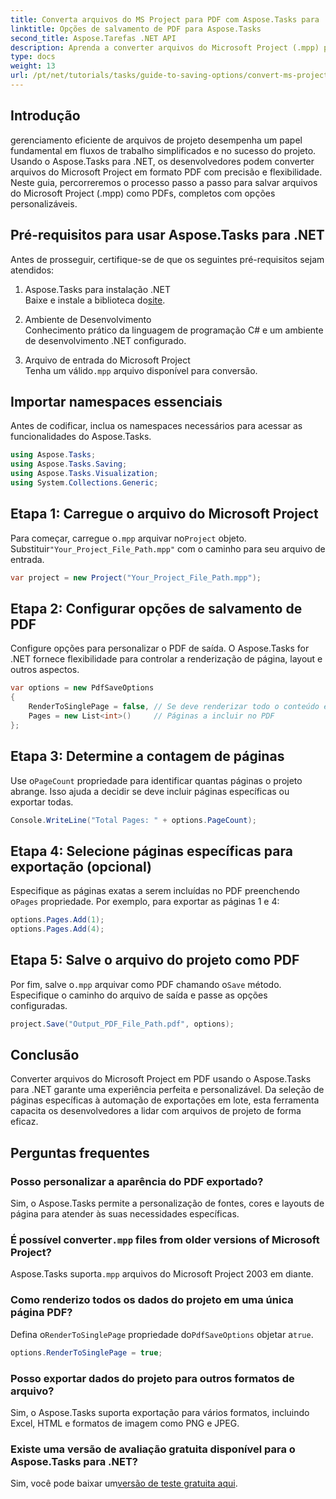 ```yaml
---
title: Converta arquivos do MS Project para PDF com Aspose.Tasks para .NET
linktitle: Opções de salvamento de PDF para Aspose.Tasks
second_title: Aspose.Tarefas .NET API
description: Aprenda a converter arquivos do Microsoft Project (.mpp) para PDF com o Aspose.Tasks para .NET. Siga este guia passo a passo para personalizar a saída do PDF, selecionar páginas específicas e automatizar conversões em lote.
type: docs
weight: 13
url: /pt/net/tutorials/tasks/guide-to-saving-options/convert-ms-project-files-to-pdf/
---
```

## Introdução

gerenciamento eficiente de arquivos de projeto desempenha um papel fundamental em fluxos de trabalho simplificados e no sucesso do projeto. Usando o Aspose.Tasks para .NET, os desenvolvedores podem converter arquivos do Microsoft Project em formato PDF com precisão e flexibilidade. Neste guia, percorreremos o processo passo a passo para salvar arquivos do Microsoft Project (.mpp) como PDFs, completos com opções personalizáveis.

## Pré-requisitos para usar Aspose.Tasks para .NET

Antes de prosseguir, certifique-se de que os seguintes pré-requisitos sejam atendidos:

1. Aspose.Tasks para instalação .NET  
    Baixe e instale a biblioteca do[site](https://releases.aspose.com/tasks/net/).

2. Ambiente de Desenvolvimento  
   Conhecimento prático da linguagem de programação C# e um ambiente de desenvolvimento .NET configurado.

3. Arquivo de entrada do Microsoft Project  
    Tenha um válido`.mpp` arquivo disponível para conversão.

## Importar namespaces essenciais

Antes de codificar, inclua os namespaces necessários para acessar as funcionalidades do Aspose.Tasks. 

```csharp
using Aspose.Tasks;
using Aspose.Tasks.Saving;
using Aspose.Tasks.Visualization;
using System.Collections.Generic;
```

## Etapa 1: Carregue o arquivo do Microsoft Project

 Para começar, carregue o`.mpp` arquivar no`Project` objeto. Substituir`"Your_Project_File_Path.mpp"` com o caminho para seu arquivo de entrada.

```csharp
var project = new Project("Your_Project_File_Path.mpp");
```

## Etapa 2: Configurar opções de salvamento de PDF

Configure opções para personalizar o PDF de saída. O Aspose.Tasks for .NET fornece flexibilidade para controlar a renderização de página, layout e outros aspectos.

```csharp
var options = new PdfSaveOptions
{
    RenderToSinglePage = false, // Se deve renderizar todo o conteúdo em uma única página
    Pages = new List<int>()     // Páginas a incluir no PDF
};
```

## Etapa 3: Determine a contagem de páginas

 Use o`PageCount` propriedade para identificar quantas páginas o projeto abrange. Isso ajuda a decidir se deve incluir páginas específicas ou exportar todas.

```csharp
Console.WriteLine("Total Pages: " + options.PageCount);
```

## Etapa 4: Selecione páginas específicas para exportação (opcional)

 Especifique as páginas exatas a serem incluídas no PDF preenchendo o`Pages` propriedade. Por exemplo, para exportar as páginas 1 e 4:

```csharp
options.Pages.Add(1);
options.Pages.Add(4);
```

## Etapa 5: Salve o arquivo do projeto como PDF

 Por fim, salve o`.mpp` arquivar como PDF chamando o`Save` método. Especifique o caminho do arquivo de saída e passe as opções configuradas.

```csharp
project.Save("Output_PDF_File_Path.pdf", options);
```

## Conclusão

Converter arquivos do Microsoft Project em PDF usando o Aspose.Tasks para .NET garante uma experiência perfeita e personalizável. Da seleção de páginas específicas à automação de exportações em lote, esta ferramenta capacita os desenvolvedores a lidar com arquivos de projeto de forma eficaz.

## Perguntas frequentes

### Posso personalizar a aparência do PDF exportado?
Sim, o Aspose.Tasks permite a personalização de fontes, cores e layouts de página para atender às suas necessidades específicas.

###  É possível converter`.mpp` files from older versions of Microsoft Project?
 Aspose.Tasks suporta`.mpp` arquivos do Microsoft Project 2003 em diante.

### Como renderizo todos os dados do projeto em uma única página PDF?
 Defina o`RenderToSinglePage` propriedade do`PdfSaveOptions` objetar a`true`.

```csharp
options.RenderToSinglePage = true;
```

### Posso exportar dados do projeto para outros formatos de arquivo?
Sim, o Aspose.Tasks suporta exportação para vários formatos, incluindo Excel, HTML e formatos de imagem como PNG e JPEG.

### Existe uma versão de avaliação gratuita disponível para o Aspose.Tasks para .NET?
 Sim, você pode baixar um[versão de teste gratuita aqui](https://releases.aspose.com/).